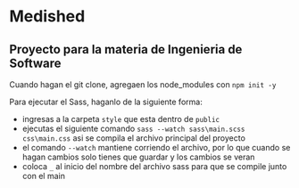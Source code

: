# Medished
## Proyecto para la materia de Ingenieria de Software 

Cuando hagan el git clone, agregaen los node_modules con `npm init -y`

Para ejecutar el Sass, haganlo de la siguiente forma:
- ingresas a la carpeta `style` que esta dentro de `public`
- ejecutas el siguiente comando `sass --watch sass\main.scss css\main.css` asi se compila el archivo principal del proyecto
- el comando `--watch` mantiene corriendo el archivo, por lo que cuando se hagan cambios solo tienes que guardar y los cambios se veran
- coloca `_` al inicio del nombre del archivo sass para que se compile junto con el main